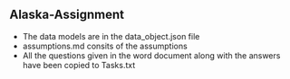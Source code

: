 ## Alaska-Assignment

* The data models are in the data_object.json file
* assumptions.md consits of the assumptions
* All the questions given in the word document along with the answers have been copied to Tasks.txt
